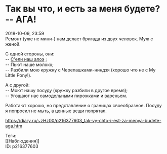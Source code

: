 Так вы что, и есть за меня будете? -- АГА!
===========================================

   
 2018-10-09, 23:59   
  Ремонт (уже не мини-) нам делает бригада из двух человек. Муж с женой.   
   
 С одной стороны, они:   
 --  [С'ели наш алоэ](Чего%20не%20хватает%20в%20организме)  ;   
 -- Пьют наше молоко;   
 -- Разбили мою кружку с Черепашками-ниндзя (хорошо что не с My Little Pony!).   
   
 А с другой:   
 -- Моют нашу посуду (кружку разбили в другое время);   
 -- Угощают нас самодельными пирожками и вареньем.   
   
 Работают хорошо, но представление о границах своеобразное. Посуду я попросил не мыть, а ценные вещи попрятал.   
    
 <https://diary.ru/~zHz00/p216377603_tak-vy-chto-i-est-za-menya-budete-aga.htm>   
   
 Теги:   
 [[Наблюдения]]   
 ID: p216377603